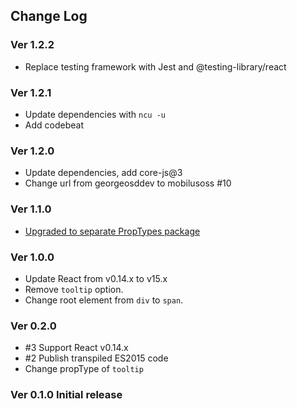 ## Change Log

### Ver 1.2.2
  * Replace testing framework with Jest and @testing-library/react

### Ver 1.2.1
  * Update dependencies with `ncu -u`
  * Add codebeat

### Ver 1.2.0
  * Update dependencies, add core-js@3
  * Change url from georgeosddev to mobilusoss #10

### Ver 1.1.0
  * [Upgraded to separate PropTypes package](https://github.com/mobilusoss/react-ellipsis-text/pull/9)

### Ver 1.0.0
  * Update React from v0.14.x to v15.x
  * Remove `tooltip` option.
  * Change root element from `div` to `span`.

### Ver 0.2.0

  * #3 Support React v0.14.x
  * #2 Publish transpiled ES2015 code
  * Change propType of `tooltip`

### Ver 0.1.0 Initial release

